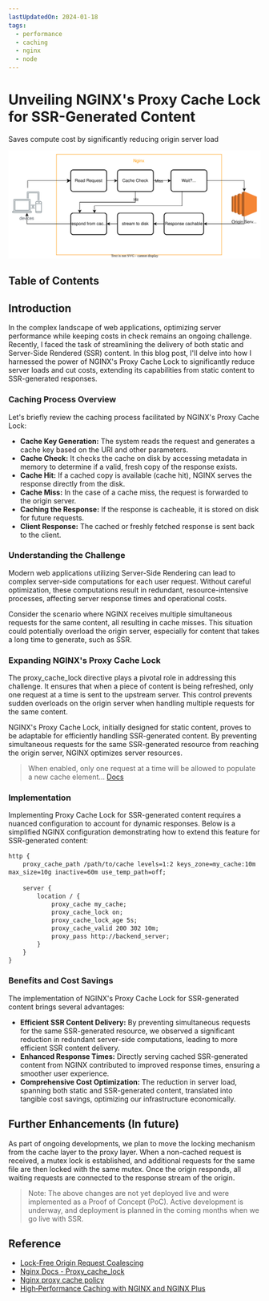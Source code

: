 ```yaml
---
lastUpdatedOn: 2024-01-18
tags:
  - performance
  - caching
  - nginx
  - node
---
```


# Unveiling NGINX's Proxy Cache Lock for SSR-Generated Content

Saves compute cost by significantly reducing origin server load

![Nginx Proxy with proxy_cache_lock](./2024-01-18-unveiling-nginxs-proxy-cache-lock-for-ssr-generated-content/nginx-proxy-lock.inline.svg)

## Table of Contents

## Introduction

In the complex landscape of web applications, optimizing server performance while keeping costs in check remains an ongoing challenge. Recently, I faced the task of streamlining the delivery of both static and Server-Side Rendered (SSR) content. In this blog post, I'll delve into how I harnessed the power of NGINX's Proxy Cache Lock to significantly reduce server loads and cut costs, extending its capabilities from static content to SSR-generated responses.

### Caching Process Overview

Let's briefly review the caching process facilitated by NGINX's Proxy Cache Lock:

- **Cache Key Generation:** The system reads the request and generates a cache key based on the URI and other parameters.
- **Cache Check:** It checks the cache on disk by accessing metadata in memory to determine if a valid, fresh copy of the response exists.
- **Cache Hit:** If a cached copy is available (cache hit), NGINX serves the response directly from the disk.
- **Cache Miss:** In the case of a cache miss, the request is forwarded to the origin server.
- **Caching the Response:** If the response is cacheable, it is stored on disk for future requests.
- **Client Response:** The cached or freshly fetched response is sent back to the client.

### Understanding the Challenge

Modern web applications utilizing Server-Side Rendering can lead to complex server-side computations for each user request. Without careful optimization, these computations result in redundant, resource-intensive processes, affecting server response times and operational costs.

Consider the scenario where NGINX receives multiple simultaneous requests for the same content, all resulting in cache misses. This situation could potentially overload the origin server, especially for content that takes a long time to generate, such as SSR.

### Expanding NGINX's Proxy Cache Lock

The proxy_cache_lock directive plays a pivotal role in addressing this challenge. It ensures that when a piece of content is being refreshed, only one request at a time is sent to the upstream server. This control prevents sudden overloads on the origin server when handling multiple requests for the same content.

NGINX's Proxy Cache Lock, initially designed for static content, proves to be adaptable for efficiently handling SSR-generated content. By preventing simultaneous requests for the same SSR-generated resource from reaching the origin server, NGINX optimizes server resources.

> When enabled, only one request at a time will be allowed to populate a new cache element... [Docs](https://nginx.org/en/docs/http/ngx_http_proxy_module.html#proxy_cache_lock)

### Implementation

Implementing Proxy Cache Lock for SSR-generated content requires a nuanced configuration to account for dynamic responses. Below is a simplified NGINX configuration demonstrating how to extend this feature for SSR-generated content:

```nginx
http {
    proxy_cache_path /path/to/cache levels=1:2 keys_zone=my_cache:10m max_size=10g inactive=60m use_temp_path=off;

    server {
        location / {
            proxy_cache my_cache;
            proxy_cache_lock on;
            proxy_cache_lock_age 5s;
            proxy_cache_valid 200 302 10m;
            proxy_pass http://backend_server;
        }
    }
}
```

### Benefits and Cost Savings

The implementation of NGINX's Proxy Cache Lock for SSR-generated content brings several advantages:

- **Efficient SSR Content Delivery:** By preventing simultaneous requests for the same SSR-generated resource, we observed a significant reduction in redundant server-side computations, leading to more efficient SSR content delivery.
- **Enhanced Response Times:** Directly serving cached SSR-generated content from NGINX contributed to improved response times, ensuring a smoother user experience.
- **Comprehensive Cost Optimization:** The reduction in server load, spanning both static and SSR-generated content, translated into tangible cost savings, optimizing our infrastructure economically.

## Further Enhancements (In future)

As part of ongoing developments, we plan to move the locking mechanism from the cache layer to the proxy layer. When a non-cached request is received, a mutex lock is established, and additional requests for the same file are then locked with the same mutex. Once the origin responds, all waiting requests are connected to the response stream of the origin.

> Note: The above changes are not yet deployed live and were implemented as a Proof of Concept (PoC). Active development is underway, and deployment is planned in the coming months when we go live with SSR.

## Reference

- [Lock-Free Origin Request Coalescing](https://bunny.net/blog/introducing-lock-free-request-coalescing-lower-ttfb-by-90-percent/)
- [Nginx Docs - Proxy_cache_lock](https://nginx.org/en/docs/http/ngx_http_proxy_module.html#proxy_cache_lock)
- [Nginx proxy cache policy](https://docs.nginx.com/nginx-management-suite/acm/how-to/policies/proxy-cache/)
- [High‑Performance Caching with NGINX and NGINX Plus](https://www.nginx.com/blog/nginx-high-performance-caching/)
